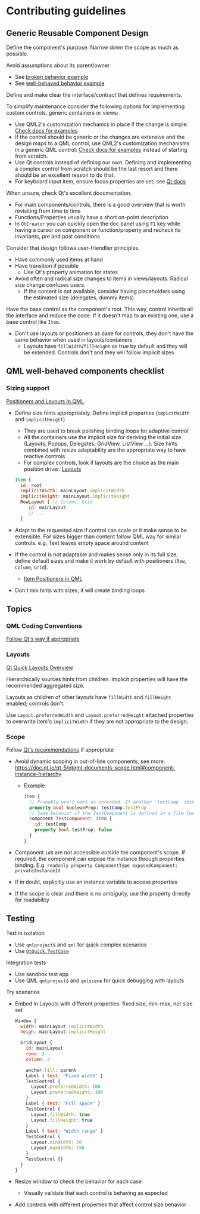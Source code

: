 # Contributing guidelines

## Generic Reusable Component Design

Define the component's purpose. Narrow down the scope as much as possible.

Avoid assumptions about its parent/owner

- See [broken behavior example](./code-examples.md#Dont-assume-parents-context-bad-example)
- See [well-behaved behavior example](./code-examples.md#Give-user-choice)

Define and make clear the interface/contract that defines requirements.

To simplify maintenance consider the following options for implementing custom controls, generic containers or views:

- Use QML2's customization mechanics in place if the change is simple: [Check docs for examples](https://doc.qt.io/qt-6/qtquickcontrols2-customize.html)
- If the control should be generic or the changes are extensive and the design maps to a QML control, use QML2's customization mechanisms in a generic QML control: [Check docs for examples](https://doc.qt.io/qt-6/qtquickcontrols2-customize.html) instead of starting from scratch.
- Use Qt controls instead of defining our own. Defining and implementing a complex control from scratch should be the last resort and there should be an excellent reason to do that.
- For keyboard input item, ensure focus properties are set; see [Qt docs](https://doc.qt.io/qt-6/qtquick-input-focus.html)

When unsure, check Qt's excellent documentation.

- For main components/controls, there is a good overview that is worth revisiting from time to time
- Functions/Properties usually have a short on-point description
- In `QtCreator` you can quickly open the doc panel using `F1` key while having a cursor on component or function/property and recheck its invariants, pre and post conditions

Consider that design follows user-friendlier principles.

- Have commonly used items at hand
- Have transition if possible
  - Use Qt's property animation for states
- Avoid often and radical size changes to items in views/layouts. Radical size change confuses users.
  - If the content is not available, consider having placeholders using the estimated size 
  (delegates, dummy items)

Have the base control as the component's root. This way, control inherits all the interface and reduce the code.
If it doesn't map to an existing one, use a base control like `Item`.

- Don't use layouts or positioners as base for controls, they don't have the same behavior when used in layouts/containers
  - Layouts have `fillWidth`/`fillHeight` as true by default and they will be extended. Controls don't and they will follow implicit sizes

## QML well-behaved components checklist

### Sizing support

[Positioners and Layouts In QML](https://doc.qt.io/qt-6/qtquick-usecase-layouts.html)

- Define size hints appropriately. Define implicit properties (`impicitWidth` and `implicitHeight`)
  - They are used to break polishing binding loops for adaptive control
  - All the containers use the implicit size for deriving the initial size (Layouts, Popups, Delegates, GridView, ListView ...). Size hints combined with resize adaptability are the appropriate way to have reactive controls.
  - For complex controls, look if layouts are the choice as the main position driver. [Layouts](###Layouts)

  ```qml
  Item {
    id: root
    implicitWidth: mainLayout.implicitWidth
    implicitHeight: mainLayout.implicitHeight
    RowLayout {	// Column, Grid
       id: mainLayout
       // ...
    }
  ```

- Adapt to the requested size if control can scale or it make sense to be extensible. For sizes bigger than content follow QML way for similar controls. e.g. Text leaves empty space around content
- If the control is not adaptable and makes sense only in its full size, define default sizes and make it work by default with positioners (`Row`, `Column`, `Grid`).
  - [Item Positioners in QML](https://doc.qt.io/qt-5/qtquick-positioning-layouts.html)
- Don't mix hints with sizes, it will create binding loops

## Topics

### QML Coding Conventions

[Follow Qt's way if appropriate](https://doc.qt.io/qt-6/qml-codingconventions.html)

### Layouts

[Qt Quick Layouts Overview](https://doc.qt.io/qt-6/qtquicklayouts-overview.html)

Hierarchically sources hints from children. Implicit properties will have the recommended aggregated size.

Layouts as children of other layouts have `fillWidth` and `fillHeight` enabled; controls don't.

Use `Layout.preferredWidth` and `Layout.preferredHeight` attached properties to overwrite item's `implicitWidth` if they are not appropriate to the design.

### Scope

Follow [Qt's recommendations](https://doc.qt.io/qt-5/qtqml-documents-scope.html) if appropriate

- Avoid dynamic scoping in out-of-line components, see more: https://doc.qt.io/qt-5/qtqml-documents-scope.html#component-instance-hierarchy
  - Example

    ```qml
    Item {
      // Probably won't work as intended. If another `testComp` instance is defined in QML's document hierarchy model and has a `testProp` property, that will be sourced instead
      property bool booleanProp: testComp.testProp
      // Same behavior if the TestComponent is defined in a file TestComponent.qml
      component TestComponent: Item {
        id: testComp
        property bool testProp: false
      }
    }
    ```

- Component `id`s are not accessible outside the component's scope. If required, the component can expose the instance through properties binding. E.g. `readonly property ComponentType exposedComponent: privateInstanceId`

- If in doubt, explicitly use an instance variable to access properties
- If the scope is clear and there is no ambiguity, use the property directly for readability

## Testing

Test in isolation

- Use `qmlproject`s and `qml` for quick complex scenarios
- Use [`QtQuick.TestCase`](https://doc.qt.io/qt-5/qtquicktest-index.html)

Integration tests

- Use sandbox test app
- Use QML `qmlproject`s and `qmlscene` for quick debugging with layouts

Try scenarios

- Embed in Layouts with different properties: fixed size, min-max, not size set
  
  ```qml
  Window {
    width: mainLayout.implicitWidth
    heigh: mainLayout.implicitHeight

    GridLayout {
      id: mainLayout
      rows: 3
      column: 3

      anchor.fill: parent
      Label { text: "Fixed width" }
      TestControl {
        Layout.preferredWidth: 100
        Layout.preferredHeight: 100
      }
      Label { text: "Fill space" }
      TestControl {
        Layout.fillWidth: true
        Layout.fillHeight: true
      }
      Label { text: "Width range" }
      TestControl {
        Layout.minWidth: 50
        Layout.maxWidth: 150
      }
      TestControl {}
    }
  }
  ```

- Resize window to check the behavior for each case
  - Visually validate that each control is behaving as expected
- Add controls with different properties that affect control size behavior
